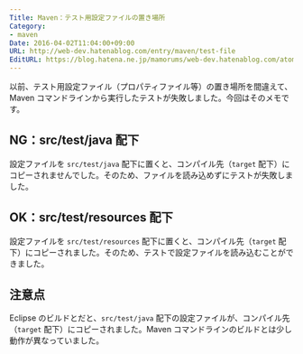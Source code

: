 ```yaml
---
Title: Maven：テスト用設定ファイルの置き場所
Category:
- maven
Date: 2016-04-02T11:04:00+09:00
URL: http://web-dev.hatenablog.com/entry/maven/test-file
EditURL: https://blog.hatena.ne.jp/mamorums/web-dev.hatenablog.com/atom/entry/10328749687178896107
---
```


以前、テスト用設定ファイル（プロパティファイル等）の置き場所を間違えて、Maven コマンドラインから実行したテストが失敗しました。今回はそのメモです。


## NG：src/test/java 配下
設定ファイルを `src/test/java` 配下に置くと、コンパイル先（`target` 配下）にコピーされませんでした。そのため、ファイルを読み込めずにテストが失敗しました。


## OK：src/test/resources 配下
設定ファイルを `src/test/resources` 配下に置くと、コンパイル先（`target` 配下）にコピーされました。そのため、テストで設定ファイルを読み込むことができました。


## 注意点
Eclipse のビルドとだと、`src/test/java` 配下の設定ファイルが、コンパイル先（`target` 配下）にコピーされました。Maven コマンドラインのビルドとは少し動作が異なっていました。
